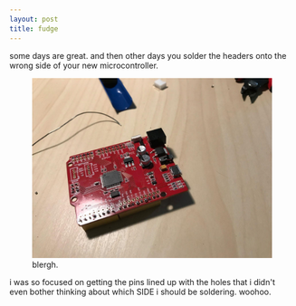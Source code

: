 ```yaml
---
layout: post
title: fudge
---
```


some days are great. and then other days you solder the headers onto the wrong side of your new microcontroller.

<figure>
    <img src="/assets/img/wrongside.jpg">
    <figcaption>blergh.</figcaption>
</figure>

i was so focused on getting the pins lined up with the holes that i didn't even bother thinking about which SIDE i should be soldering. woohoo.